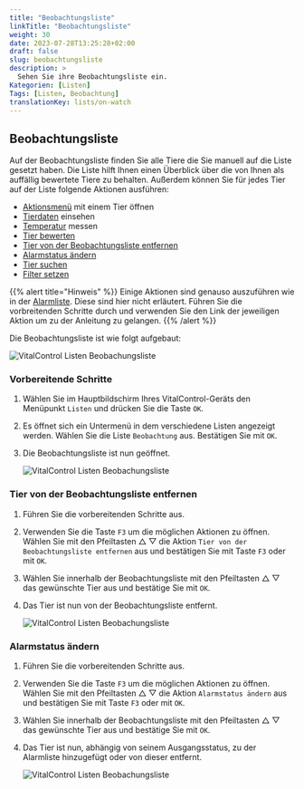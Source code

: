 ```yaml
---
title: "Beobachtungsliste"
linkTitle: "Beobachtungsliste"
weight: 30
date: 2023-07-28T13:25:28+02:00
draft: false
slug: beobachtungsliste
description: >
  Sehen Sie ihre Beobachtungsliste ein.
Kategorien: [Listen]
Tags: [Listen, Beobachtung]
translationKey: lists/on-watch
---
```

## Beobachtungsliste

Auf der Beobachtungsliste finden Sie alle Tiere die Sie manuell auf die Liste gesetzt haben. Die Liste hilft Ihnen einen Überblick über die von Ihnen als auffällig bewertete Tiere zu behalten. Außerdem können Sie für jedes Tier auf der Liste folgende Aktionen ausführen:

- [Aktionsmenü](#aktionsmen%C3%BC-mit-einem-tier-%C3%B6ffnen) mit einem Tier öffnen
- [Tierdaten](#tierdaten-einsehen) einsehen
- [Temperatur](#temperatur-messen) messen
- [Tier bewerten](#tier-bewerten)
- [Tier von der Beobachtungsliste entfernen](../beobachtungsliste/#tier-von-der-beobachtungsliste-entfernen)
- [Alarmstatus ändern](../beobachtungsliste/#alarmstatus-%C3%A4ndern)
- [Tier suchen](#tier-suchen)
- [Filter setzen](#filter-setzen) 

{{% alert title="Hinweis" %}}
Einige Aktionen sind genauso auszuführen wie in der [Alarmliste](). Diese sind hier nicht erläutert. Führen Sie die vorbreitenden Schritte durch und verwenden Sie den Link der jeweiligen Aktion um zu der Anleitung zu gelangen.
{{% /alert %}}

Die Beobachtungsliste ist wie folgt aufgebaut:

   ![VitalControl Listen Beobachungsliste](../bilder/beobachtungsbeschreibung.png "Aufbau der Beobachtungsliste")

### Vorbereitende Schritte

1. Wählen Sie im Hauptbildschirm Ihres VitalControl-Geräts den Menüpunkt `Listen` und drücken Sie die Taste `OK`.

2. Es öffnet sich ein Untermenü in dem verschiedene Listen angezeigt werden. Wählen Sie die Liste `Beobachtung` aus. Bestätigen Sie mit `OK`.

3. Die Beobachtungsliste ist nun geöffnet. 

   ![VitalControl Listen Beobachungsliste](../bilder/vorbereitendeschritte2.png "Vorbereitende Schritte")

### Tier von der Beobachtungsliste entfernen

1. Führen Sie die vorbereitenden Schritte aus. 

2. Verwenden Sie die Taste `F3` um die möglichen Aktionen zu öffnen. Wählen Sie mit den Pfeiltasten △ ▽ die Aktion `Tier von der Beobachtungsliste entfernen` aus und bestätigen Sie mit Taste `F3` oder mit `OK`.

3. Wählen Sie innerhalb der Beobachtungsliste mit den Pfeiltasten △ ▽ das gewünschte Tier aus und bestätige Sie mit `OK`. 

4. Das Tier ist nun von der Beobachtungsliste entfernt.

   ![VitalControl Listen Beobachungsliste](../bilder/tierentfernen.png "Tier von der Beobachtungsliste entfernen")

### Alarmstatus ändern

1. Führen Sie die vorbereitenden Schritte aus. 

2. Verwenden Sie die Taste `F3` um die möglichen Aktionen zu öffnen. Wählen Sie mit den Pfeiltasten △ ▽ die Aktion `Alarmstatus ändern` aus und bestätigen Sie mit Taste `F3` oder mit `OK`.

3. Wählen Sie innerhalb der Beobachtungsliste mit den Pfeiltasten △ ▽ das gewünschte Tier aus und bestätige Sie mit `OK`. 

4. Das Tier ist nun, abhängig von seinem Ausgangsstatus, zu der Alarmliste hinzugefügt oder von dieser entfernt.

   ![VitalControl Listen Beobachungsliste](../bilder/alarmstatusändern.png "Alarmstatus ändern")
